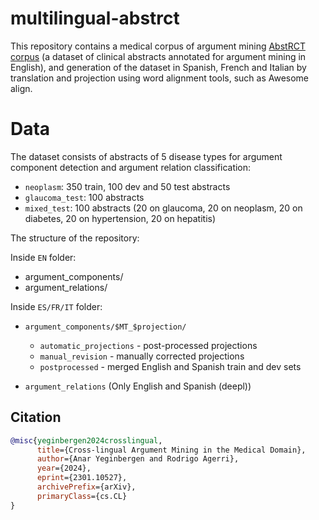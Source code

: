 # multilingual-abstrct

This repository contains a medical corpus of argument mining [AbstRCT corpus](https://gitlab.com/tomaye/abstrct) (a dataset of clinical abstracts annotated for argument mining in English), and generation of the dataset in Spanish, French and Italian by translation and projection using word alignment tools, such as Awesome align.

# Data

The dataset consists of abstracts of 5 disease types for argument component detection and argument relation classification:

- `neoplasm`: 350 train, 100 dev and 50 test abstracts
- `glaucoma_test`: 100 abstracts
- `mixed_test`: 100 abstracts (20 on glaucoma, 20 on neoplasm, 20 on diabetes, 20 on hypertension, 20 on hepatitis) 

The structure of the repository:

Inside `EN` folder:
  - argument_components/
  - argument_relations/

Inside `ES/FR/IT` folder: 
  
  - `argument_components/$MT_$projection/`

      - `automatic_projections` - post-processed projections 
      - `manual_revision` - manually corrected projections
      - `postprocessed` - merged English and Spanish train and dev sets
      
  - `argument_relations` (Only English and Spanish (deepl))


## Citation

````bibtex
@misc{yeginbergen2024crosslingual,
      title={Cross-lingual Argument Mining in the Medical Domain}, 
      author={Anar Yeginbergen and Rodrigo Agerri},
      year={2024},
      eprint={2301.10527},
      archivePrefix={arXiv},
      primaryClass={cs.CL}
}
````
